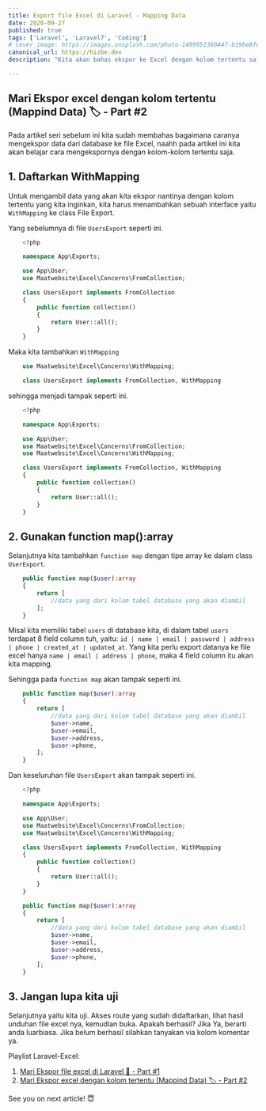 ```yaml
---
title: Export file Excel di Laravel - Mapping Data
date: 2020-09-27
published: true
tags: ['Laravel', 'Laravel7', 'Coding']
# cover_image: https://images.unsplash.com/photo-1499951360447-b19be8fe80f5?ixlib=rb-1.2.1&ixid=eyJhcHBfaWQiOjEyMDd9&auto=format&fit=crop&w=1050&q=80
canonical_url: https://hizbe.dev
description: "Kita akan bahas ekspor ke Excel dengan kolom tertentu saja, tidak semua kolom ter exsport. Yuk Lets do it!"

---
```


<i class="fa fa-quote-left fa-3x fa-pull-left" aria-hidden="true"></i>
<h2>Mari Ekspor excel dengan kolom tertentu (Mappind Data) 🏷️ - Part #2</h2>

Pada artikel seri sebelum ini kita sudah membahas bagaimana caranya mengekspor data dari database ke file Excel, naahh pada artikel ini kita akan belajar cara mengekspornya dengan kolom-kolom tertentu saja.

## 1.  Daftarkan WithMapping

Untuk mengambil data yang akan kita ekspor nantinya dengan kolom tertentu yang kita inginkan, kita harus menambahkan sebuah interface yaitu `WithMapping` ke class File Export.

Yang sebelumnya di file `UsersExport` seperti ini.
```php
    <?php

    namespace App\Exports;

    use App\User;
    use Maatwebsite\Excel\Concerns\FromCollection;

    class UsersExport implements FromCollection
    {
        public function collection()
        {
            return User::all();
        }
    }
```

Maka kita tambahkan `WithMapping`
```php
    use Maatwebsite\Excel\Concerns\WithMapping;

    class UsersExport implements FromCollection, WithMapping
```

sehingga menjadi tampak seperti ini.
```php
    <?php

    namespace App\Exports;

    use App\User;
    use Maatwebsite\Excel\Concerns\FromCollection;
    use Maatwebsite\Excel\Concerns\WithMapping;

    class UsersExport implements FromCollection, WithMapping
    {
        public function collection()
        {
            return User::all();
        }
    }
```

## 2. Gunakan function map():array

Selanjutnya kita tambahkan `function map` dengan tipe array ke dalam class `UserExport`.
```php
    public function map($user):array
    {
        return [
            //data yang dari kolom tabel database yang akan diambil
        ];
    }
```

Misal kita memiliki tabel `users` di database kita, di dalam tabel `users` terdapat 8 field column tuh, yaitu: `id | name | email | password | address | phone | created_at | updated_at`.
Yang kita perlu export datanya ke file excel hanya `name | email | address | phone`, maka 4 field column itu akan kita mapping.

Sehingga pada `function map` akan tampak seperti ini.
```php
    public function map($user):array
    {
        return [
            //data yang dari kolom tabel database yang akan diambil
            $user->name,
            $user->email,
            $user->address,
            $user->phone,
        ];
    }
```

Dan keseluruhan file `UsersExport` akan tampak seperti ini.
```php
    <?php

    namespace App\Exports;

    use App\User;
    use Maatwebsite\Excel\Concerns\FromCollection;
    use Maatwebsite\Excel\Concerns\WithMapping;

    class UsersExport implements FromCollection, WithMapping
    {
        public function collection()
        {
            return User::all();
        }
    }

    public function map($user):array
    {
        return [
            //data yang dari kolom tabel database yang akan diambil
            $user->name,
            $user->email,
            $user->address,
            $user->phone,
        ];
    }
```

## 3. Jangan lupa kita uji

Selanjutnya yaitu kita uji. Akses route yang sudah didaftarkan, lihat hasil unduhan file excel nya, kemudian buka. Apakah berhasil? Jika Ya, berarti anda luarbiasa. Jika belum berhasil silahkan tanyakan via kolom komentar ya.

Playlist Laravel-Excel:

1.  [Mari Ekspor file excel di Laravel 📁 - Part #1]()
2.  [Mari Ekspor excel dengan kolom tertentu (Mappind Data) 🏷️ - Part #2]()

See you on next article! 😇